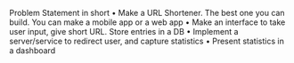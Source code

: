 Problem Statement in short
• Make a URL Shortener. The best one you can build. You can make a mobile app or a
web app
• Make an interface to take user input, give short URL. Store entries in a DB
• Implement a server/service to redirect user, and capture statistics
• Present statistics in a dashboard
